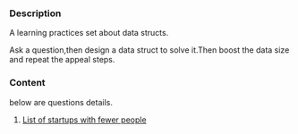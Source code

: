 ### Description

A learning practices set about data structs.

Ask a question,then design a data struct to solve it.Then boost the data size and repeat the appeal steps.


### Content
below are questions details.
1.  [List of startups with fewer people](https://github.com/loving-irene/data_struct_practices/blob/master/Question/1.md#Requirements)